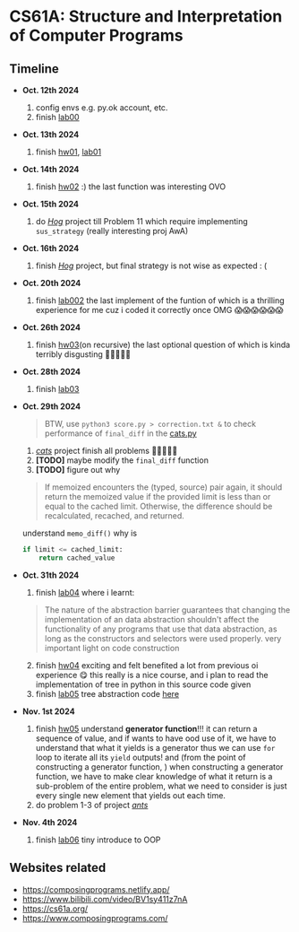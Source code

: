 # CS61A: Structure and Interpretation of Computer Programs
## Timeline
- **Oct. 12th 2024**
  1. config envs e.g. py.ok account, etc.
  2. finish [lab00](./lab/lab00/lab00.py)
   
- **Oct. 13th 2024**
  1. finish [hw01](./hw/hw01/hw01.py), [lab01](./lab/lab01/lab01.py)
   
- **Oct. 14th 2024**
  1. finish [hw02](./hw/hw02/hw02.py) :) the last function was interesting OVO
   
- **Oct. 15th 2024**
  1. do [*Hog*](./project/hog/hog.py) project till Problem 11 which require implementing `sus_strategy` (really interesting proj AwA)
   
- **Oct. 16th 2024**
  1. finish [*Hog*](./project/hog/hog.py) project, but final strategy is not wise as expected : (
   
- **Oct. 20th 2024**
  1. finish [lab002](./lab/lab02/lab02.py) the last implement of the funtion of which is a thrilling experience for me cuz i coded it correctly once OMG 😱😱😱😱😱😱
   
- **Oct. 26th 2024**
  1. finish [hw03](./hw/hw03/hw03.py)(on recursive) the last optional question of which is kinda terribly disgusting 🤢🤢🤢🤢🤢
   
- **Oct. 28th 2024**
  1. finish [lab03](./lab/lab03/lab03.py)
   
- **Oct. 29th 2024**
  > BTW, use `python3 score.py > correction.txt &` to check performance of `final_diff` in the [cats.py](./project/cats/cats.py)
  1. [*cats*](./project/cats/cats.py) project finish all problems 🥺🥺🥺🥺🥺
  2. **[TODO]** maybe modify the `final_diff` function
  3. **[TODO]** figure out why
    > If memoized encounters the (typed, source) pair again, it should return the memoized value if the provided limit is less than or equal to the cached limit. Otherwise, the difference should be recalculated, recached, and returned.

    understand `memo_diff()` why is
    ``` py
    if limit <= cached_limit:
        return cached_value
    ```
   
- **Oct. 31th 2024**
  1. finish [lab04](./lab/lab04/lab04.py) where i learnt:
    > The nature of the abstraction barrier guarantees that changing the implementation of an data abstraction shouldn't affect the functionality of any programs that use that data abstraction, as long as the constructors and selectors were used properly.
    very important light on code construction
  2. finish [hw04](./hw/hw04/hw04.py) exciting and felt benefited a lot from previous oi experience 😋
      this really is a nice course, and i plan to read the implementation of tree in python in this source code given
  3. finish [lab05](./lab/lab05/lab05.py) tree abstraction code [here](./lab/lab05/tree.py)
   
- **Nov. 1st 2024**
  1. finish [hw05](./hw/hw05/hw05.py) understand **generator function**!!! it can return a sequence of value, and if wants to have ood use of it, we have to understand that what it yields is a generator thus we can use `for` loop to iterate all its `yield` outputs! and (from the point of constructing a generator function, ) when constructing a generator function, we have to make clear knowledge of what it return is a sub-problem of the entire problem, what we need to consider is just every single new element that yields out each time.
  2. do problem 1-3 of project [*ants*](./project/ants/ants.py)

- **Nov. 4th 2024**
  1. finish [lab06](./lab/lab06/lab06.py) tiny introduce to OOP


## Websites related
- https://composingprograms.netlify.app/
- https://www.bilibili.com/video/BV1sy411z7nA
- https://cs61a.org/
- https://www.composingprograms.com/

